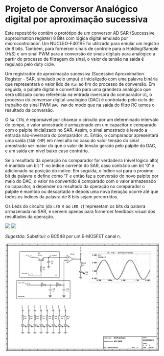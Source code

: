 # Projeto de Conversor Analógico digital por aproximação sucessiva

Este repositório contêm o protótipo de um conversor AD SAR (Successive approximation register) 8 Bits com lógica digital emulado por microcontrolador. Um NUCLEO-F401RE foi utilizado para emular um registro de 8 bits. Também, para fornercer sinais de controle para o Holding/Sample (H/S) e um sinal PWM para a conversão de sinais digitais para analógico a partir do processo de filtragem do sinal, o valor de tensão na saída é regulado pelo duty cicle.

Um registrador de aproximação sucessiva (Sucessive Aproxximation Register - SAR, simulado pelo umpu) é inicializado com uma palavra binária que representará o valor lido de `Vin` ao fim do processo de conversão. Em seguida, o palpite digital é convertido para uma grandeza analógica que será utilizado como referência na entrada inversora do comparador `U1`, o processo do conversor digital-analógico (DAC) é controlado pelo ciclo de trabalho do sinal PWM `DAC PWM` de modo que na saída do filtro RC temos o resultado da conversão. 

O `SW CTRL` é reponsável por chavear o circuito por um determinado intervalo de tempo, o valor amostrado é armazenado em um capacitor e comparado com o palpite inicializado no SAR. Assim, o sinal amostrado é levado a entrada não-inversora do comparador `U1`. Então, o comparador apresentará uma saída (`SAR CMP`) em nível alto no caso do valor tensão do sinal amostrado ser maior do que o valor de tensão gerado pelo palpite do DAC, e um saída em nível baixo caso contrário.

Se o resultado da operação no comparador for verdadeira (nível lógico alto) é mantido um bit '1' no índice corrente do SAR, caso contrário um bit '0' é adicionado na posição do índice. Em seguida, o índice vai para o proximo bit da palavra e define como '1' e então faz a conversão do novo palpite por meio do DAC, o valor na convertido é comparado com o valor armazenado no capacitor, a depender do resultado da operação no comparador o palpite é mantido ou descartado e depois uma nova iteração ocorre até que todos os índices da palavra de 8 bits sejam percorridos. 

Os Leds do circuito (do `LED 0` ao `LED 7`) represetam os bits da palavra armazenada no SAR, e servem apenas para fornercer feedback visual dos resultados da operação.

<p> 
  <img src="Midia/montagem-1.jpg" width=49%/>
  <img src="Midia/montagem-2.jpg" width=49%/>
</p>

*Sugestão*: Substituir o BC548 por um E-MOSFET canal n.

![asdas](Midia/SAR.SVG)
